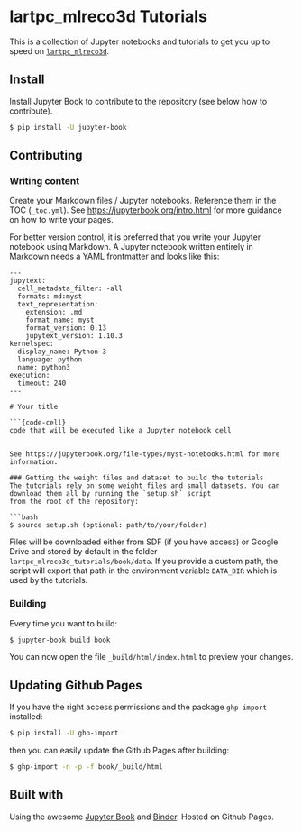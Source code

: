 # lartpc_mlreco3d Tutorials

This is a collection of Jupyter notebooks and tutorials to get you up to speed on [`lartpc_mlreco3d`](https://github.com/DeepLearnPhysics/lartpc_mlreco3d).

## Install
Install Jupyter Book to contribute to the repository (see below how to contribute). 

```bash
$ pip install -U jupyter-book 
```

## Contributing

### Writing content
Create your Markdown files / Jupyter notebooks. Reference them in the TOC (`_toc.yml`). 
See https://jupyterbook.org/intro.html for more guidance on how to write your pages.

For better version control, it is preferred that you write your Jupyter notebook using 
Markdown. A Jupyter notebook written entirely in Markdown needs a YAML frontmatter and looks like this:

```
---
jupytext:
  cell_metadata_filter: -all
  formats: md:myst
  text_representation:
    extension: .md
    format_name: myst
    format_version: 0.13
    jupytext_version: 1.10.3
kernelspec:
  display_name: Python 3
  language: python
  name: python3
execution:
  timeout: 240
---

# Your title

```{code-cell}
code that will be executed like a Jupyter notebook cell
```
```

See https://jupyterbook.org/file-types/myst-notebooks.html for more information.

### Getting the weight files and dataset to build the tutorials
The tutorials rely on some weight files and small datasets. You can download them all by running the `setup.sh` script
from the root of the repository:

```bash
$ source setup.sh (optional: path/to/your/folder)
```

Files will be downloaded either from SDF (if you have access)
or Google Drive and stored by default in the folder `lartpc_mlreco3d_tutorials/book/data`.
If you provide a custom path, the script will export that path in the environment variable `DATA_DIR`
which is used by the tutorials.

### Building
Every time you want to build:

```bash
$ jupyter-book build book
```

You can now open the file `_build/html/index.html` to preview your changes.

## Updating Github Pages

If you have the right access permissions and the package `ghp-import` installed:
```bash
$ pip install -U ghp-import
```

then you can easily update the Github Pages after building:

```bash
$ ghp-import -n -p -f book/_build/html
```

## Built with
Using the awesome [Jupyter Book](https://jupyterbook.org/) and [Binder](https://mybinder.readthedocs.io/). Hosted on Github Pages.

